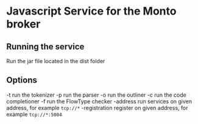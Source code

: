 Javascript Service for the Monto broker
=======================================

Running the service
-------------------

Run the jar file located in the dist folder

Options
-------
-t run the tokenizer
-p run the parser
-o run the outliner
-c run the code completioner
-f run the FlowType checker
-address run services on given address, for example `tcp://*`
-registration register on given address, for example `tcp://*:5004`